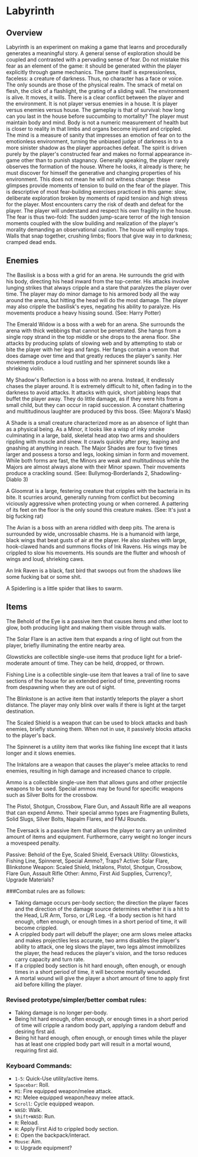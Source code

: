 Labyrinth
===

Overview
---

Labyrinth is an experiment on making a game that learns and procedurally generates a meaningful story. A general sense of exploration should be coupled and contrasted with a pervading sense of fear. Do not mistake this fear as an element of the game: it should be generated within the player explicitly through game mechanics. The game itself is expressionless, faceless: a creature of darkness. Thus, no character has a face or voice. The only sounds are those of the physical realm. The smack of metal on flesh, the click of a flashlight, the grating of a sliding wall. The environment is alive. It moves, it wills. There is a clear conflict between the player and the environment. It is not player versus enemies in a house. It is player versus enemies versus house. The gameplay is that of survival: how long can you last in the house before succumbing to mortality? The player must maintain body and mind. Body is not a numeric measurement of health but is closer to reality in that limbs and organs become injured and crippled. The mind is a measure of sanity that impresses an emotion of fear on to the emotionless environment, turning the unbiased judge of darkness in to a more sinister shadow as the player approaches defeat. The spirit is driven purely by the player's constructed fear and makes no formal appearance in-game other than to punish stagnancy. Generally speaking, the player rarely observes the formation of the house. Where he looks, it already is there; he must discover for himself the generative and changing properties of his environment. This does not mean he will not witness change: these glimpses provide moments of tension to build on the fear of the player. This is descriptive of most fear-building exercises practiced in this game: slow, deliberate exploration broken by moments of rapid tension and high stress for the player. Most encounters carry the risk of death and defeat for the player. The player will understand and respect his own fragility in the house. The fear is thus two-fold: The sudden jump-scare terror of the high tension moments coupled with the slow building and realization of the player's morality demanding an observational caution. The house will employ traps. Walls that snap together, crushing limbs; floors that give way in to darkness; cramped dead ends.

Enemies
---

The Basilisk is a boss with a grid for an arena. He surrounds the grid with his body, directing his head inward from the top-center. His attacks involve lunging strikes that always cripple and a stare that paralyzes the player over time. The player may do minor damage to his armored body all the way around the arena, but hitting the head will do the most damage. The player may also cripple the basilisk's eyes, negating his ability to paralyze. His movements produce a heavy hissing sound. (See: Harry Potter)

The Emerald Widow is a boss with a web for an arena. She surrounds the arena with thick webbings that cannot be penetrated. She hangs from a single ropy strand in the top middle or she drops to the arena floor. She attacks by producing splats of slowing web and by attempting to stab or bite the player with her legs and fangs. Her fangs contain a venom that does damage over time and that greatly reduces the player's sanity. Her movements produce a loud rustling and her spinneret sounds like a shrieking violin.

My Shadow's Reflection is a boss with no arena. Instead, it endlessly chases the player around. It is extremely difficult to hit, often fading in to the darkness to avoid attacks. It attacks with quick, short jabbing leaps that buffet the player away. They do little damage, as if they were hits from a small child, but they can occur in rapid succession. A constant chattering and multitudinous laughter are produced by this boss. (See: Majora's Mask)

A Shade is a small creature characterized more as an absence of light than as a physical being. As a Minor, it looks like a wisp of inky smoke culminating in a large, bald, skeletal head atop two arms and shoulders rippling with muscle and sinew. It crawls quickly after prey, leaping and gnashing at anything in reach. The Major Shades are four to five times larger and possess a torso and legs, looking simian in form and movement. While both forms are fast, the Minors are weak and multitudinous while the Majors are almost always alone with their Minor spawn. Their movements produce a crackling sound. (See: Bullymog-Borderlands 2, Shadowling-Diablo 3)

A Gloomrat is a large, festering creature that cripples with the bacteria in its bite. It scurries around, generally running from conflict but becoming viciously aggressive when protecting young or when cornered. A pattering of its feet on the floor is the only sound this creature makes. (See: It's just a big fucking rat)

The Avian is a boss with an arena riddled with deep pits. The arena is surrounded by wide, uncrossable chasms. He is a humanoid with large, black wings that beat gusts of air at the player. He also slashes with large, hook-clawed hands and summons flocks of Ink Ravens. His wings may be crippled to slow his movements. His sounds are the flutter and whoosh of wings and loud, shrieking caws.

An Ink Raven is a black, fast bird that swoops out from the shadows like some fucking bat or some shit.

A Spiderling is a little spider that likes to swarm.

Items
---

The Behold of the Eye is a passive item that causes items and other loot to glow, both producing light and making them visible through walls.

The Solar Flare is an active item that expands a ring of light out from the player, briefly illuminating the entire nearby area.

Glowsticks are collectible single-use items that produce light for a brief-moderate amount of time. They can be held, dropped, or thrown.

Fishing Line is a collectible single-use item that leaves a trail of line to save sections of the house for an extended period of time, preventing rooms from despawning when they are out of sight.

The Blinkstone is an active item that instantly teleports the player a short distance. The player may only blink over walls if there is light at the target destination.

The Scaled Shield is a weapon that can be used to block attacks and bash enemies, briefly stunning them. When not in use, it passively blocks attacks to the player's back.

The Spinneret is a utility item that works like fishing line except that it lasts longer and it slows enemies.

The Inktalons are a weapon that causes the player's melee attacks to rend enemies, resulting in high damage and increased chance to cripple.

Ammo is a collectible single-use item that allows guns and other projectile weapons to be used. Special ammos may be found for specific weapons such as Silver Bolts for the crossbow.

The Pistol, Shotgun, Crossbow, Flare Gun, and Assault Rifle are all weapons that can expend Ammo. Their special ammo types are Fragmenting Bullets, Solid Slugs, Silver Bolts, Napalm Flares, and FMJ Rounds.

The Eversack is a passive item that allows the player to carry an unlimited amount of items and equipment. Furthermore, carry weight no longer incurs a movespeed penalty.

Passive: Behold of the Eye, Scaled Shield, Eversack
Utility: Glowsticks, Fishing Line, Spinneret, Special Ammo?, Traps?
Active: Solar Flare, Blinkstone
Weapon: Scaled Shield, Inktalons, Pistol, Shotgun, Crossbow, Flare Gun, Assault Rifle
Other: Ammo, First Aid Supplies, Currency?, Upgrade Materials?

###Combat rules are as follows:

- Taking damage occurs per-body section; the direction the player faces and the direction of the damage source determines whether it is a hit to the Head, L/R Arm, Torso, or L/R Leg.
-If a body section is hit hard enough, often enough, or enough times in a short period of time, it will become crippled.
- A crippled body part will debuff the player; one arm slows melee attacks and makes projectiles less accurate, two arms disables the player's ability to attack, one leg slows the player, two legs almost immobilizes the player, the head reduces the player's vision, and the torso reduces carry capacity and turn rate.
- If a crippled body section is hit hard enough, often enough, or enough times in a short period of time, it will become mortally wounded.
- A mortal wound will give the player a short amount of time to apply first aid before killing the player.

### Revised prototype/simpler/better combat rules:

- Taking damage is no longer per-body.
- Being hit hard enough, often enough, or enough times in a short period of time will cripple a random body part, applying a random debuff and desiring first aid.
- Being hit hard enough, often enough, or enough times while the player has at least one crippled body part will result in a mortal wound, requiring first aid.

### Keyboard Commands:
- `1-5`: Quick-Use utility/active items.
- `Spacebar`: Roll.
- `M1`: Fire equipped weapon/melee attack.
- `M2`: Melee equipped weapon/heavy melee attack.
- `Scroll`: Cycle equipped weapon.
- `WASD`: Walk.
- `Shift+WASD`: Run.
- `R`: Reload.
- `H`: Apply First Aid to crippled body section.
- `E`: Open the backpack/interact.
- `Mouse`: Aim.
- `U`: Upgrade equipment?

